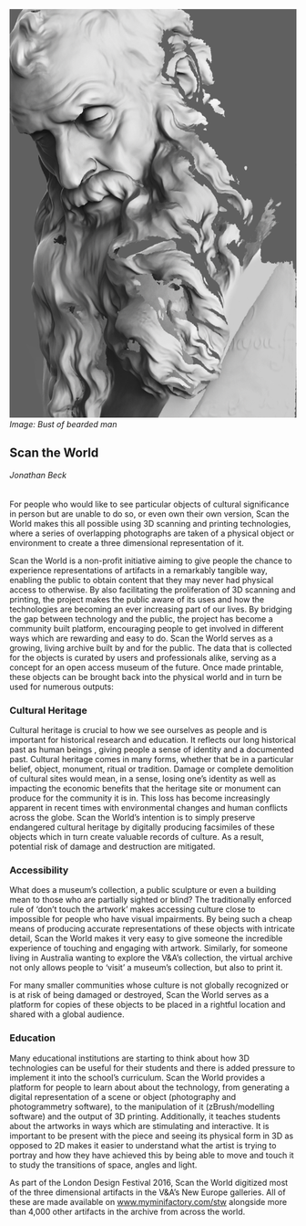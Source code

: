 ![Image: Bust of bearded man](images/49.jpg)
_Image: Bust of bearded man_

## Scan the World

_Jonathan Beck_
<br />
<br />
<br />
For people who would like to see particular objects of cultural significance in person but are unable to do so, or even own their own version, Scan the World makes this all possible using 3D scanning and printing technologies, where a series of overlapping photographs are taken of a physical object or environment to create a three dimensional representation of it. 

Scan the World is a non-profit initiative aiming to give people the chance to experience representations of artifacts in a remarkably tangible way, enabling the public to obtain content that they may never had physical access to otherwise. By also facilitating the proliferation of 3D scanning and printing, the project makes the public aware of its uses and how the technologies are becoming an ever increasing part of our lives. By bridging the gap between technology and the public, the project has become a community built platform, encouraging people to get involved in different ways which are rewarding and easy to do. Scan the World serves as a growing, living archive built by and for the public. The data that is collected for the objects is curated by users and professionals alike, serving as a concept for an open access museum of the future. Once made printable, these objects can be brought back into the physical world and in turn be used for numerous outputs:

### Cultural Heritage

Cultural heritage is crucial to how we see ourselves as people and is important for historical research and education. It reflects our long historical past as human beings , giving people a sense of identity and a documented past. Cultural heritage comes in many forms, whether that be in a particular belief, object, monument, ritual or tradition. Damage or complete demolition of cultural sites would mean, in a sense, losing one’s identity as well as impacting the economic benefits that the heritage site or monument can produce for the community it is in. This loss has become increasingly apparent in recent times with environmental changes and human conflicts across the globe. Scan the World’s intention is to simply preserve endangered cultural heritage by digitally producing facsimiles of these objects which in turn create valuable records of culture. As a result, potential risk of damage and destruction are mitigated.

### Accessibility 

What does a museum’s collection, a public sculpture or even a building mean to those who are partially sighted or blind? The traditionally enforced rule of ‘don’t touch the artwork’ makes accessing culture close to impossible for people who have visual impairments. By being such a cheap means of producing accurate representations of these objects with intricate detail, Scan the World makes it very easy to give someone the incredible experience of touching and engaging with artwork. Similarly, for someone living in Australia wanting to explore the V&A’s collection, the virtual archive not only allows people to ‘visit’ a museum’s collection, but also to print it.

For many smaller communities whose culture is not globally recognized or is at risk of being damaged or destroyed, Scan the World serves as a platform for copies of these objects to be placed in a rightful location and shared with a global audience.

### Education

Many educational institutions are starting to think about how 3D technologies can be useful for their students and there is added pressure to implement it into the school’s curriculum. Scan the World provides a platform for people to learn about about the technology, from generating a digital representation of a scene or object (photography and photogrammetry software), to the manipulation of it (zBrush/modelling software) and the output of 3D printing. Additionally, it teaches students about the artworks in ways which are stimulating and interactive. It is important to be present with the piece and seeing its physical form in 3D as opposed to 2D makes it easier to understand what the artist is trying to portray and how they have achieved this by being able to  move and touch it to study the transitions of space, angles and light.

As part of the London Design Festival 2016, Scan the World digitized most of the three dimensional artifacts in the V&A’s New Europe galleries. All of these are made available on www.myminifactory.com/stw alongside more than 4,000 other artifacts in the archive from across the world.
